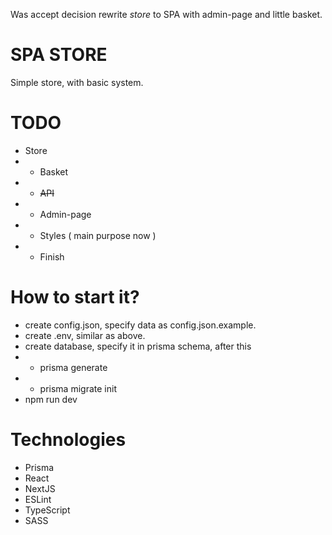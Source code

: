 Was accept decision rewrite *store* to SPA with admin-page and little basket.

SPA STORE
=========

Simple store, with basic system.

TODO
====

* Store
* * Basket
* * ~~API~~
* * Admin-page
* * Styles ( main purpose now )
* * Finish


How to start it?
================

* create config.json, specify data as config.json.example.
* create .env, similar as above.
* create database, specify it in prisma schema, after this
* * prisma generate
* * prisma migrate init
* npm run dev

Technologies
============

* Prisma
* React
* NextJS
* ESLint
* TypeScript
* SASS